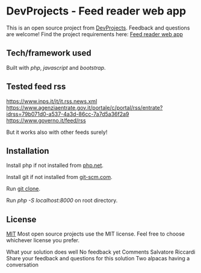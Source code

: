 # DevProjects - Feed reader web app

This is an open source project from [DevProjects](http://www.codementor.io/projects). Feedback and questions are welcome!
Find the project requirements here: [Feed reader web app](https://www.codementor.io/projects/web/rss-feed-reader-website-atx32j280x)

## Tech/framework used
Built with *php*, *javascript* and *bootstrap*.

## Tested feed rss
https://www.inps.it/it/it.rss.news.xml
https://www.agenziaentrate.gov.it/portale/c/portal/rss/entrate?idrss=79b071d0-a537-4a3d-86cc-7a7d5a36f2a9
https://www.governo.it/feed/rss

But it works also with other feeds surely!

## Installation
Install php if not installed from [php.net](https://www.php.net/downloads.php).

Install git if not installed from [git-scm.com](https://git-scm.com/downloads).

Run [git clone](https://github.com/salvatorericcardi/feed-reader).

Run *php -S localhost:8000* on root directory.

## License
[MIT](https://choosealicense.com/licenses/mit/)
Most open source projects use the MIT license. Feel free to choose whichever license you prefer.

What your solution does well
No feedback yet
Comments
Salvatore Riccardi
Share your feedback and questions for this solution
Two alpacas having a conversation
